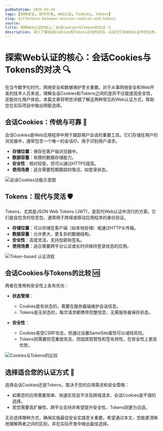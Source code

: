 ```yaml
---
pubDatetime: 2025-03-24
tags: [网络安全, 软件开发, Web认证, Cookies, Tokens]
slug: difference-between-session-cookies-and-tokens
source:
title: 探索Web认证的核心：会话Cookies与Tokens的对决 🔍
description: 深入了解会话Cookies和Tokens之间的区别，以及它们在Web认证中的应用。本文为从事网络安全和软件开发的技术人员和学生提供详细的图文解析，助您优化安全认证机制。
---
```


# 探索Web认证的核心：会话Cookies与Tokens的对决 🔍

在当今数字化时代，网络安全和数据保护至关重要。对于从事网络安全和Web开发的技术人员来说，理解会话Cookies和Tokens之间的差异不仅能提高安全性，还能优化用户体验。本篇文章将带您详细了解这两种常见的Web认证方式，帮助您在实际项目中做出明智选择。

## 会话Cookies：传统与可靠 🍪

会话Cookies是Web应用程序中用于跟踪用户会话的重要工具。它们存储在用户的浏览器中，通常包含一个唯一的会话ID，用于识别用户请求。

- **存储位置**：保存在客户端浏览器中。
- **数据容量**：有限的数据存储能力。
- **安全性**：相对较低，但可以通过HTTPS提高。
- **使用场景**：适合需要短期跟踪的情况，如登录状态。

![会话Cookies功能示意图](https://www.cookieyes.com/wp-content/uploads/2021/10/Frame-28-1024x838.png)

## Tokens：现代与灵活 🛡️

Tokens，尤其是JSON Web Tokens (JWT)，是现代Web认证中流行的方案。它们是自包含的信息包，通常用于跨域或移动应用程序的身份验证。

- **存储位置**：可以存储在客户端（如本地存储）或通过HTTP头传输。
- **数据容量**：允许更大、更复杂的数据结构。
- **安全性**：高度灵活，支持加密和签名。
- **使用场景**：适合需要跨平台认证或长时间保持登录状态的应用。

![Token-based 认证流程](https://ambimat.com/wp-content/uploads/2021/10/What-is-token-based-authentication-1024x819.jpg)

## 会话Cookies与Tokens的比较 🆚

两者在使用和安全性上各有优劣：

- **状态管理**：

  - Cookies是有状态的，需要在服务器端维护会话信息。
  - Tokens是无状态的，每次请求都携带完整信息，无需服务器保存状态。

- **安全性**：
  - Cookies易受CSRF攻击，但通过设置SameSite属性可以减轻风险。
  - Tokens则需要防范重放攻击，但因其短暂性和签名特性，在安全性上更具优势。

![Cookies与Tokens的比较](https://miro.medium.com/max/1400/0*q4BbSrVFfpbiJPDQ.png)

## 选择适合您的认证方式 🚀

选择会话Cookies还是Tokens，取决于您的应用需求和安全策略：

- 如果您的应用需要简单、快速实现且不涉及跨域请求，会话Cookies是不错的选择。
- 若您需要高扩展性、跨平台支持并希望提升安全性，Tokens则更为合适。

无论选择哪种方式，确保实施最佳安全实践至关重要。希望通过本文，您能更清晰地理解两者之间的区别，并在实际开发中做出最佳选择。
